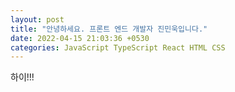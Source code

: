 ```yaml
---
layout: post
title: "안녕하세요. 프론트 엔드 개발자 진민욱입니다."
date: 2022-04-15 21:03:36 +0530
categories: JavaScript TypeScript React HTML CSS
---
```


하이!!!
